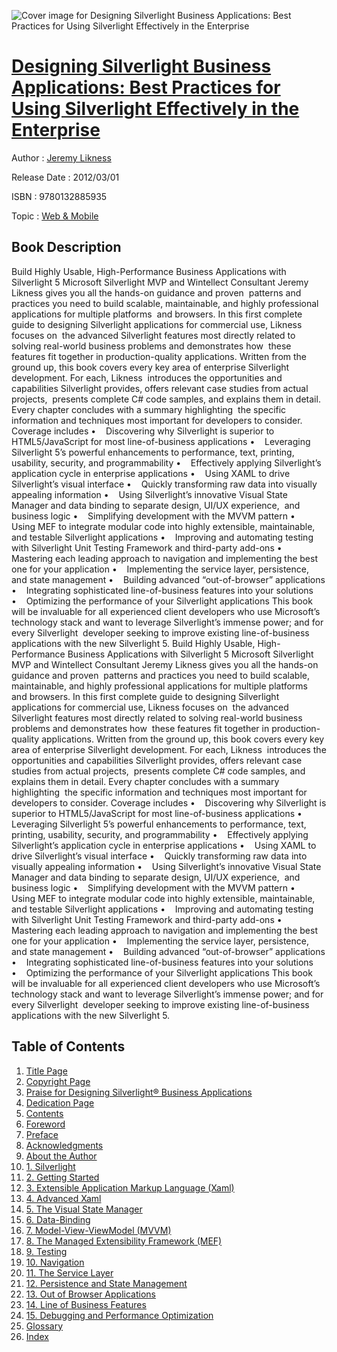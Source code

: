 ![Cover image for Designing Silverlight Business Applications: Best Practices for Using Silverlight Effectively in the Enterprise](https://imgdetail.ebookreading.net/cover/cover/web_mobile/EB9780132885935.jpg)

[Designing Silverlight Business Applications: Best Practices for Using Silverlight Effectively in the Enterprise](https://ebookreading.net/view/book/Designing+Silverlight+Business+Applications%3A+Best+Practices+for+Using+Silverlight+Effectively+in+the+Enterprise-EB9780132885935_1.html "Designing Silverlight Business Applications: Best Practices for Using Silverlight Effectively in the Enterprise")
====================================================================================================================

Author : [Jeremy Likness](https://ebookreading.net/search/author/Jeremy+Likness)

Release Date : 2012/03/01

ISBN : 9780132885935

Topic : [Web & Mobile](https://ebookreading.net/search/category/web-mobile)

Book Description
-----------------

Build Highly Usable, High-Performance Business Applications with Silverlight 5
Microsoft Silverlight MVP and Wintellect Consultant Jeremy Likness gives you all the hands-on guidance and proven  patterns and practices you need to build scalable, maintainable, and highly professional applications for multiple platforms  and browsers. In this first complete guide to designing Silverlight applications for commercial use, Likness focuses on  the advanced Silverlight features most directly related to solving real-world business problems and demonstrates how  these features fit together in production-quality applications.
Written from the ground up, this book covers every key area of enterprise Silverlight development. For each, Likness  introduces the opportunities and capabilities Silverlight provides, offers relevant case studies from actual projects,  presents complete C# code samples, and explains them in detail. Every chapter concludes with a summary highlighting  the specific information and techniques most important for developers to consider.
Coverage includes
•    Discovering why Silverlight is superior to HTML5/JavaScript for most line-of-business applications
•    Leveraging Silverlight 5’s powerful enhancements to performance, text, printing, usability, security, and programmability
•    Effectively applying Silverlight’s application cycle in enterprise applications
•    Using XAML to drive Silverlight’s visual interface
•    Quickly transforming raw data into visually appealing information
•    Using Silverlight’s innovative Visual State Manager and data binding to separate design, UI/UX experience,  and business logic
•    Simplifying development with the MVVM pattern
•    Using MEF to integrate modular code into highly extensible, maintainable, and testable Silverlight applications
•    Improving and automating testing with Silverlight Unit Testing Framework and third-party add-ons
•    Mastering each leading approach to navigation and implementing the best one for your application
•    Implementing the service layer, persistence, and state management
•    Building advanced “out-of-browser” applications
•    Integrating sophisticated line-of-business features into your solutions
•    Optimizing the performance of your Silverlight applications
This book will be invaluable for all experienced client developers who use Microsoft’s  technology stack and want to leverage Silverlight’s immense power; and for every Silverlight  developer seeking to improve existing line-of-business applications with the new Silverlight 5.
              Build Highly Usable, High-Performance Business Applications with Silverlight 5
Microsoft Silverlight MVP and Wintellect Consultant Jeremy Likness gives you all the hands-on guidance and proven  patterns and practices you need to build scalable, maintainable, and highly professional applications for multiple platforms  and browsers. In this first complete guide to designing Silverlight applications for commercial use, Likness focuses on  the advanced Silverlight features most directly related to solving real-world business problems and demonstrates how  these features fit together in production-quality applications.
Written from the ground up, this book covers every key area of enterprise Silverlight development. For each, Likness  introduces the opportunities and capabilities Silverlight provides, offers relevant case studies from actual projects,  presents complete C# code samples, and explains them in detail. Every chapter concludes with a summary highlighting  the specific information and techniques most important for developers to consider.
Coverage includes
•    Discovering why Silverlight is superior to HTML5/JavaScript for most line-of-business applications
•    Leveraging Silverlight 5’s powerful enhancements to performance, text, printing, usability, security, and programmability
•    Effectively applying Silverlight’s application cycle in enterprise applications
•    Using XAML to drive Silverlight’s visual interface
•    Quickly transforming raw data into visually appealing information
•    Using Silverlight’s innovative Visual State Manager and data binding to separate design, UI/UX experience,  and business logic
•    Simplifying development with the MVVM pattern
•    Using MEF to integrate modular code into highly extensible, maintainable, and testable Silverlight applications
•    Improving and automating testing with Silverlight Unit Testing Framework and third-party add-ons
•    Mastering each leading approach to navigation and implementing the best one for your application
•    Implementing the service layer, persistence, and state management
•    Building advanced “out-of-browser” applications
•    Integrating sophisticated line-of-business features into your solutions
•    Optimizing the performance of your Silverlight applications
This book will be invaluable for all experienced client developers who use Microsoft’s  technology stack and want to leverage Silverlight’s immense power; and for every Silverlight  developer seeking to improve existing line-of-business applications with the new Silverlight 5.
              
Table of Contents
-----------------

1. [Title Page](https://ebookreading.net/view/book/Designing+Silverlight+Business+Applications%3A+Best+Practices+for+Using+Silverlight+Effectively+in+the+Enterprise-EB9780132885935_3.html)
1. [Copyright Page](https://ebookreading.net/view/book/Designing+Silverlight+Business+Applications%3A+Best+Practices+for+Using+Silverlight+Effectively+in+the+Enterprise-EB9780132885935_4.html)
1. [Praise for Designing Silverlight® Business Applications](https://ebookreading.net/view/book/Designing+Silverlight+Business+Applications%3A+Best+Practices+for+Using+Silverlight+Effectively+in+the+Enterprise-EB9780132885935_5.html)
1. [Dedication Page](https://ebookreading.net/view/book/Designing+Silverlight+Business+Applications%3A+Best+Practices+for+Using+Silverlight+Effectively+in+the+Enterprise-EB9780132885935_6.html)
1. [Contents](https://ebookreading.net/view/book/Designing+Silverlight+Business+Applications%3A+Best+Practices+for+Using+Silverlight+Effectively+in+the+Enterprise-EB9780132885935_7.html)
1. [Foreword](https://ebookreading.net/view/book/Designing+Silverlight+Business+Applications%3A+Best+Practices+for+Using+Silverlight+Effectively+in+the+Enterprise-EB9780132885935_8.html)
1. [Preface](https://ebookreading.net/view/book/Designing+Silverlight+Business+Applications%3A+Best+Practices+for+Using+Silverlight+Effectively+in+the+Enterprise-EB9780132885935_9.html)
1. [Acknowledgments](https://ebookreading.net/view/book/Designing+Silverlight+Business+Applications%3A+Best+Practices+for+Using+Silverlight+Effectively+in+the+Enterprise-EB9780132885935_10.html)
1. [About the Author](https://ebookreading.net/view/book/Designing+Silverlight+Business+Applications%3A+Best+Practices+for+Using+Silverlight+Effectively+in+the+Enterprise-EB9780132885935_11.html)
1. [1. Silverlight](https://ebookreading.net/view/book/Designing+Silverlight+Business+Applications%3A+Best+Practices+for+Using+Silverlight+Effectively+in+the+Enterprise-EB9780132885935_12.html)
1. [2. Getting Started](https://ebookreading.net/view/book/Designing+Silverlight+Business+Applications%3A+Best+Practices+for+Using+Silverlight+Effectively+in+the+Enterprise-EB9780132885935_0.html)
1. [3. Extensible Application Markup Language (Xaml)](https://ebookreading.net/view/book/Designing+Silverlight+Business+Applications%3A+Best+Practices+for+Using+Silverlight+Effectively+in+the+Enterprise-EB9780132885935_13.html)
1. [4. Advanced Xaml](https://ebookreading.net/view/book/Designing+Silverlight+Business+Applications%3A+Best+Practices+for+Using+Silverlight+Effectively+in+the+Enterprise-EB9780132885935_14.html)
1. [5. The Visual State Manager](https://ebookreading.net/view/book/Designing+Silverlight+Business+Applications%3A+Best+Practices+for+Using+Silverlight+Effectively+in+the+Enterprise-EB9780132885935_16.html)
1. [6. Data-Binding](https://ebookreading.net/view/book/Designing+Silverlight+Business+Applications%3A+Best+Practices+for+Using+Silverlight+Effectively+in+the+Enterprise-EB9780132885935_17.html)
1. [7. Model-View-ViewModel (MVVM)](https://ebookreading.net/view/book/Designing+Silverlight+Business+Applications%3A+Best+Practices+for+Using+Silverlight+Effectively+in+the+Enterprise-EB9780132885935_0.html)
1. [8. The Managed Extensibility Framework (MEF)](https://ebookreading.net/view/book/Designing+Silverlight+Business+Applications%3A+Best+Practices+for+Using+Silverlight+Effectively+in+the+Enterprise-EB9780132885935_18.html)
1. [9. Testing](https://ebookreading.net/view/book/Designing+Silverlight+Business+Applications%3A+Best+Practices+for+Using+Silverlight+Effectively+in+the+Enterprise-EB9780132885935_20.html)
1. [10. Navigation](https://ebookreading.net/view/book/Designing+Silverlight+Business+Applications%3A+Best+Practices+for+Using+Silverlight+Effectively+in+the+Enterprise-EB9780132885935_21.html)
1. [11. The Service Layer](https://ebookreading.net/view/book/Designing+Silverlight+Business+Applications%3A+Best+Practices+for+Using+Silverlight+Effectively+in+the+Enterprise-EB9780132885935_22.html)
1. [12. Persistence and State Management](https://ebookreading.net/view/book/Designing+Silverlight+Business+Applications%3A+Best+Practices+for+Using+Silverlight+Effectively+in+the+Enterprise-EB9780132885935_23.html)
1. [13. Out of Browser Applications](https://ebookreading.net/view/book/Designing+Silverlight+Business+Applications%3A+Best+Practices+for+Using+Silverlight+Effectively+in+the+Enterprise-EB9780132885935_24.html)
1. [14. Line of Business Features](https://ebookreading.net/view/book/Designing+Silverlight+Business+Applications%3A+Best+Practices+for+Using+Silverlight+Effectively+in+the+Enterprise-EB9780132885935_25.html)
1. [15. Debugging and Performance Optimization](https://ebookreading.net/view/book/Designing+Silverlight+Business+Applications%3A+Best+Practices+for+Using+Silverlight+Effectively+in+the+Enterprise-EB9780132885935_26.html)
1. [Glossary](https://ebookreading.net/view/book/Designing+Silverlight+Business+Applications%3A+Best+Practices+for+Using+Silverlight+Effectively+in+the+Enterprise-EB9780132885935_27.html)
1. [Index](https://ebookreading.net/view/book/Designing+Silverlight+Business+Applications%3A+Best+Practices+for+Using+Silverlight+Effectively+in+the+Enterprise-EB9780132885935_0.html)
